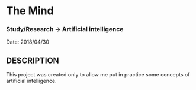 # The Mind
### Study/Research -> Artificial intelligence

Date: 2018/04/30

## DESCRIPTION

This project was created only to allow me put in practice some concepts of artificial intelligence.
